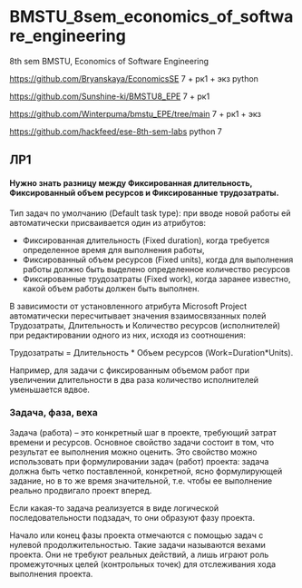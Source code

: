 # BMSTU_8sem_economics_of_software_engineering
8th sem BMSTU, Economics of Software Engineering

https://github.com/Bryanskaya/EconomicsSE 7 + рк1 + экз python

https://github.com/Sunshine-ki/BMSTU8_EPE 7 + рк1

https://github.com/Winterpuma/bmstu_EPE/tree/main 7 + рк1 + экз

https://github.com/hackfeed/ese-8th-sem-labs python 7

## ЛР1

#### Нужно знать разницу между Фиксированная длительность, Фиксированный объем ресурсов и Фиксированные трудозатраты.

Тип задач по умолчанию (Default task type): при вводе новой работы ей автоматически присваивается один из атрибутов: 
* Фиксированная длительность (Fixed duration), когда требуется определенное время для выполнения работы, 
* Фиксированный объем ресурсов (Fixed units), когда для выполнения работы должно быть выделено определенное количество ресурсов
* Фиксированные трудозатраты (Fixed work), когда заранее известно, какой объем работы должен быть выполнен. 

В зависимости от установленного атрибута Microsoft Project автоматически пересчитывает значения взаимосвязанных полей Трудозатраты, Длительность и Количество ресурсов (исполнителей) при редактировании одного из них, исходя из соотношения: 

Трудозатраты = Длительность * Объем ресурсов    (Work=Duration*Units). 

Например, для задачи с фиксированным объемом работ при увеличении длительности в два раза количество исполнителей уменьшается вдвое. 

### Задача, фаза, веха
Задача (работа) – это конкретный шаг в проекте, требующий затрат времени и ресурсов. Основное свойство задачи состоит в том, что результат ее выполнения можно оценить. Это свойство можно использовать при формулировании задач (работ) проекта: задача должна быть четко поставленной, конкретной, ясно формулирующей задание, но в то же время значительной, т.е. чтобы ее выполнение реально продвигало проект вперед. 

Если какая-то задача реализуется в виде логической последовательности подзадач, то они образуют фазу проекта. 

Начало или конец фазы проекта отмечаются с помощью задач с нулевой продолжительностью. Такие задачи называются вехами проекта. Они не требуют реальных действий, а лишь играют роль промежуточных целей (контрольных точек) для отслеживания хода выполнения проекта.

